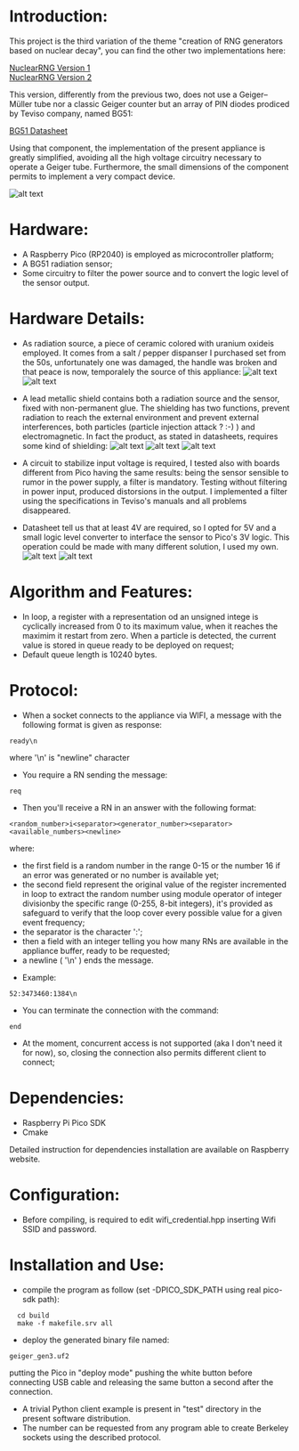 Introduction:
=============

This project is the third variation of the theme "creation of RNG generators based on nuclear decay",  you can find the other two implementations here:

[NuclearRNG Version 1](https://github.com/gbonacini/nuclear_random_number_generator)<BR>
[NuclearRNG Version 2](https://github.com/gbonacini/nuclear_rng_generation2)

This version, differently from the previous two, does not use a Geiger–Müller tube nor a classic Geiger counter but an array of PIN diodes prodiced by Teviso company, named BG51:
 
[BG51 Datasheet](https://www.teviso.com/file/pdf/bg51-data-specification.pdf)

Using that component, the implementation of the present appliance is greatly simplified, avoiding all the high voltage circuitry necessary to operate a Geiger tube. Furthermore, the small dimensions of the component permits to implement a very compact device.

![alt text](./screenshots/appliance.jpg "Appliance")

Hardware:
=========

* A Raspberry Pico (RP2040) is employed as microcontroller platform;
* A BG51 radiation sensor;
* Some circuitry to filter the power source and to convert the logic level of the sensor output.

Hardware Details:
=================

* As radiation source, a piece of ceramic colored with uranium oxideis employed. It comes from a salt / pepper dispanser I purchased set from the 50s, unfortunately one was damaged, the handle was broken and that peace is now, temporalely the source of this appliance:
![alt text](./screenshots/source_1.jpg "Source")
![alt text](./screenshots/source_2.jpg "Source 2")

* A lead metallic shield contains both a radiation source and the sensor, fixed with non-permanent glue. The shielding has two functions, prevent radiation to reach the external environment and prevent external interferences, both particles (particle injection attack ? :-) ) and electromagnetic. In fact the product, as stated in datasheets, requires some kind of shielding:
![alt text](./screenshots/chamber_1.jpg "Chamber")
![alt text](./screenshots/chamber_2.jpg "Chamber 2")
![alt text](./screenshots/assembly_1.jpg "Chamber 2")

* A circuit to stabilize input voltage is required, I tested also with boards different from Pico having the same results: being the sensor sensible to rumor in the power supply, a filter is mandatory. Testing without filtering in power input, produced distorsions in the output.  I implemented a filter using the specifications in Teviso's manuals and all problems disappeared.

*  Datasheet tell us that at least 4V are required, so I opted for 5V and a small logic level converter to interface the sensor to Pico's 3V logic. This operation could be made with many different solution, I used my own.
![alt text](./screenshots/sensor.jpg "Test")
![alt text](./screenshots/bboard.jpg "Circuit")


Algorithm and Features:
=======================

* In loop, a register with a representation od an unsigned intege is cyclically increased from 0 to its maximum value, when it reaches the maximim it restart from zero. When a particle is detected, the current value is stored in queue ready to be deployed on request;
* Default queue length is 10240 bytes.

Protocol:
=========

* When a socket connects to the appliance via WIFI, a message with the following format is given as response:
```shell
ready\n
```
<sp><sp><sp>where '\n' is "newline" character
* You require a RN sending the message:
```shell
req
```
* Then you'll receive a RN in an answer with the following format:
```shell
<random_number>i<separator><generator_number><separator><available_numbers><newline>
```
<sp><sp><sp>where:
  - the first field is a random number in the range 0-15 or the number 16 if an error was generated or no number is available yet;
  - the second field represent the original value of the register incremented in loop to extract the random number using module operator of integer divisionby the specific range (0-255, 8-bit integers), it's provided as safeguard to verify that the loop cover every possible value for a given event frequency; 
  - the separator is the character ':';
  - then a field with an integer telling you how many RNs are available in the appliance buffer, ready to be requested;
  - a newline ( '\n' ) ends the message.
* Example:
```shell
52:3473460:1384\n
```

* You can terminate the connection with the command:
```shell
end
```
* At the moment, concurrent access is not supported (aka I don't need it for now), so, closing the connection also permits different client to connect;

Dependencies:
=============

* Raspberry Pi Pico SDK
* Cmake

Detailed instruction for dependencies installation are available on Raspberry website.

Configuration:
==============

* Before compiling, is required to edit wifi_credential.hpp inserting Wifi SSID and password.

Installation and Use:
=====================

- compile the program as follow (set -DPICO_SDK_PATH using real pico-sdk path):
```shell
  cd build
  make -f makefile.srv all
```
- deploy the generated binary file named:
```shell
geiger_gen3.uf2 
```
  putting the Pico in "deploy mode" pushing the white button before connecting USB cable and releasing the same button a second after the connection.
- A trivial Python client example is present in "test" directory in the present software distribution.
- The number can be requested from any program able to create Berkeley sockets using the described protocol.
